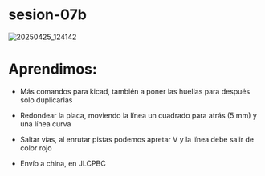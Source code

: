 # sesion-07b

![20250425_124142](https://github.com/user-attachments/assets/c4ba5843-a153-4c02-935d-726ea694ca2f)

# Aprendimos:
  - Más comandos para kicad, también a poner las huellas para después solo duplicarlas
    
  - Redondear la placa, moviendo la línea un cuadrado para atrás (5 mm) y una línea curva
    
  - Saltar vías, al enrutar pistas podemos apretar V y la línea debe salir de color rojo
    
  - Envío a china, en JLCPBC

